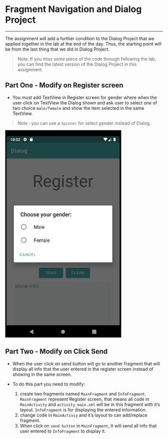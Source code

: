# Fragment Navigation and Dialog Project
---
The assignment will add a further condition to the Dialog Project that we applied together in the lab at the end of the day.
Thus, the starting point will be from the last thing that we did in Dialog Project.

> Note: If you miss some piece of the code through following the lab,
> you can find the latest version of the Dialog Project in this assignment.

## Part One - Modify on Register screen
- You must add TextView in Register screen for gender where when the user click on TextView the Dialog shown
  and ask user to select one of two choice `male/female` and show the item selected in the same TextView.
> Note : you can use a `Spinner` for select gender instead of Dialog.

![UI Application](part1.png)

## Part Two - Modify on Click Send
- When the user click on send button will go to another fragment that will display all info
  that the user entered in the register screen instead of showing in the same screen.
- To do this part you need to modify:

    1. create two fragments named `MainFragment` and `InfoFragment`.
       `MainFragment` represent Register screen,
       that means all code in `MainActivity` and `activity_main.xml` will be in this fragment with it’s layout.
       `InfoFragment` is for displaying the entered information.
    2. change code in `MainActiviy` and it’s layout to can add/replace fragment. 
    3. When click on `send button` in `MainFragment`,
       It will send all info that user entered to `InfoFragment` to display it.
